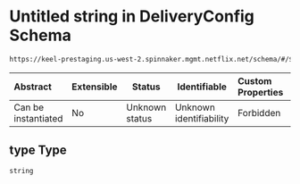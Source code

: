 # Untitled string in DeliveryConfig Schema

```txt
https://keel-prestaging.us-west-2.spinnaker.mgmt.netflix.net/schema/#/$defs/PredefinedMetricSpecification/properties/type
```




| Abstract            | Extensible | Status         | Identifiable            | Custom Properties | Additional Properties | Access Restrictions | Defined In                                                    |
| :------------------ | ---------- | -------------- | ----------------------- | :---------------- | --------------------- | ------------------- | ------------------------------------------------------------- |
| Can be instantiated | No         | Unknown status | Unknown identifiability | Forbidden         | Allowed               | none                | [keel.schema.json\*](keel.schema.json "open original schema") |

## type Type

`string`
